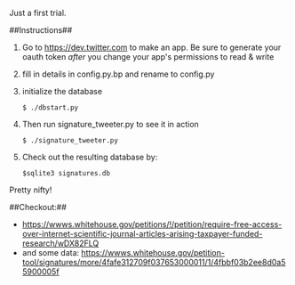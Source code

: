 Just a first trial.

##Instructions##

1.	Go to https://dev.twitter.com to make an app.  Be sure to generate your oauth token _after_ you change your app's permissions to read & write

2.	fill in details in config.py.bp and rename to config.py

3.	initialize the database

	    $ ./dbstart.py

4.	Then run signature_tweeter.py to see it in action

	    $ ./signature_tweeter.py

5.	Check out the resulting database by:
      
	    $sqlite3 signatures.db

Pretty nifty!

##Checkout:##

*	https://wwws.whitehouse.gov/petitions/!/petition/require-free-access-over-internet-scientific-journal-articles-arising-taxpayer-funded-research/wDX82FLQ
*	and some data: https://wwws.whitehouse.gov/petition-tool/signatures/more/4fafe312709f037653000011/1/4fbbf03b2ee8d0a55900005f
